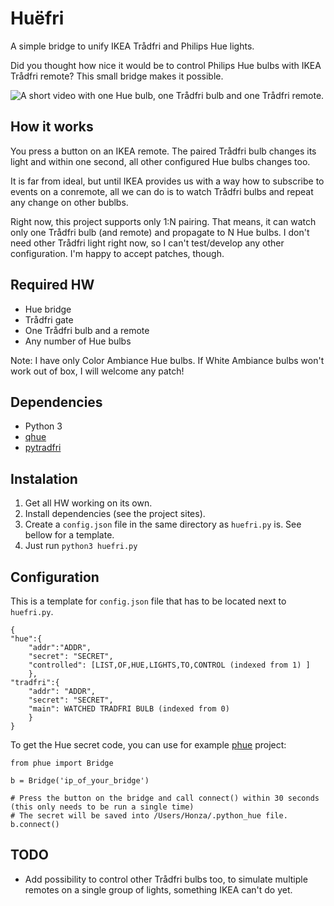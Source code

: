 # Huëfri
A simple bridge to unify IKEA Trådfri and Philips Hue lights.

Did you thought how nice it would be to control Philips Hue bulbs with IKEA Trådfri remote? This small bridge makes it possible.

![A short video with one Hue bulb, one Trådfri bulb and one Trådfri remote.](https://raw.githubusercontent.com/jtulak/huefri/master/example.gif)

## How it works
You press a button on an IKEA remote. The paired Trådfri bulb changes its light and within one second, all other configured Hue bulbs changes too.

It is far from ideal, but until IKEA provides us with a way how to subscribe to events on a conremote, all we can do is to watch Trådfri bulbs and repeat any change on other bublbs.

Right now, this project supports only 1:N pairing. That means, it can watch only one Trådfri bulb (and remote) and propagate to N Hue bulbs. I don't need other Trådfri light right now, so I can't test/develop any other configuration. I'm happy to accept patches, though.

## Required HW
  * Hue bridge
  * Trådfri gate
  * One Trådfri bulb and a remote
  * Any number of Hue bulbs

Note: I have only Color Ambiance Hue bulbs. If White Ambiance bulbs won't work out of box, I will welcome any patch!

## Dependencies
  * Python 3
  * [qhue](https://github.com/quentinsf/qhue)
  * [pytradfri](https://github.com/ggravlingen/pytradfri)

## Instalation
1. Get all HW working on its own.
2. Install dependencies (see the project sites).
3. Create a `config.json` file in the same directory as `huefri.py` is. See bellow for a template.
4. Just run `python3 huefri.py`

## Configuration
This is a template for `config.json` file that has to be located next to `huefri.py`.
~~~~
{
"hue":{
	"addr":"ADDR",
	"secret": "SECRET",
	"controlled": [LIST,OF,HUE,LIGHTS,TO,CONTROL (indexed from 1) ]
	},
"tradfri":{
	"addr": "ADDR",
	"secret": "SECRET",
	"main": WATCHED TRADFRI BULB (indexed from 0)
	}
}
~~~~

To get the Hue secret code, you can use for example [phue](https://github.com/studioimaginaire/phue) project:
~~~~
from phue import Bridge

b = Bridge('ip_of_your_bridge')

# Press the button on the bridge and call connect() within 30 seconds (this only needs to be run a single time)
# The secret will be saved into /Users/Honza/.python_hue file.
b.connect()
~~~~

## TODO
  * Add possibility to control other Trådfri bulbs too, to simulate multiple remotes on a single group of lights, something IKEA can't do yet.

